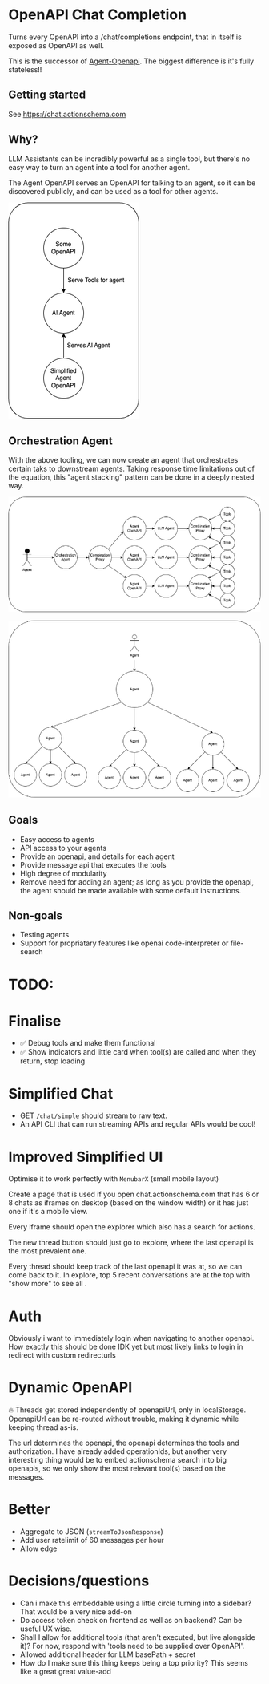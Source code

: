 # OpenAPI Chat Completion

Turns every OpenAPI into a /chat/completions endpoint, that in itself is exposed as OpenAPI as well.

This is the successor of [Agent-Openapi](https://github.com/CodeFromAnywhere/agent-openapi). The biggest difference is it's fully stateless!!

## Getting started

See https://chat.actionschema.com

## Why?

LLM Assistants can be incredibly powerful as a single tool, but there's no easy way to turn an agent into a tool for another agent.

The Agent OpenAPI serves an OpenAPI for talking to an agent, so it can be discovered publicly, and can be used as a tool for other agents.

![](agent-openapi.drawio.png)

## Orchestration Agent

With the above tooling, we can now create an agent that orchestrates certain taks to downstream agents. Taking response time limitations out of the equation, this "agent stacking" pattern can be done in a deeply nested way.

![](orchestration-agent.drawio.png)

![](agent-stacking.drawio.png)

## Goals

- Easy access to agents
- API access to your agents
- Provide an openapi, and details for each agent
- Provide message api that executes the tools
- High degree of modularity
- Remove need for adding an agent; as long as you provide the openapi, the agent should be made available with some default instructions.

## Non-goals

- Testing agents
- Support for propriatary features like openai code-interpreter or file-search

# TODO:

# Finalise

- ✅ Debug tools and make them functional
- ✅ Show indicators and little card when tool(s) are called and when they return, stop loading

# Simplified Chat

- GET `/chat/simple` should stream to raw text.
- An API CLI that can run streaming APIs and regular APIs would be cool!

# Improved Simplified UI

Optimise it to work perfectly with `MenubarX` (small mobile layout)

Create a page that is used if you open chat.actionschema.com that has 6 or 8 chats as iframes on desktop (based on the window width) or it has just one if it's a mobile view.

Every iframe should open the explorer which also has a search for actions.

The new thread button should just go to explore, where the last openapi is the most prevalent one.

Every thread should keep track of the last openapi it was at, so we can come back to it. In explore, top 5 recent conversations are at the top with "show more" to see all .

# Auth

Obviously i want to immediately login when navigating to another openapi. How exactly this should be done IDK yet but most likely links to login in redirect with custom redirecturls

# Dynamic OpenAPI

🔥 Threads get stored independently of openapiUrl, only in localStorage. OpenapiUrl can be re-routed without trouble, making it dynamic while keeping thread as-is.

The url determines the openapi, the openapi determines the tools and authorization. I have already added operationIds, but another very interesting thing would be to embed actionschema search into big openapis, so we only show the most relevant tool(s) based on the messages.

# Better

- Aggregate to JSON (`streamToJsonResponse`)
- Add user ratelimit of 60 messages per hour
- Allow edge

# Decisions/questions

- Can i make this embeddable using a little circle turning into a sidebar? That would be a very nice add-on
- Do access token check on frontend as well as on backend? Can be useful UX wise.
- Shall I allow for additional tools (that aren't executed, but live alongside it)? For now, respond with 'tools need to be supplied over OpenAPI'.
- Allowed additional header for LLM basePath + secret
- How do I make sure this thing keeps being a top priority? This seems like a great great value-add
